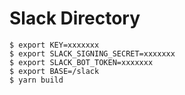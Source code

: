 # Slack Directory

```sh-session
$ export KEY=xxxxxxx
$ export SLACK_SIGNING_SECRET=xxxxxxx
$ export SLACK_BOT_TOKEN=xxxxxxx
$ export BASE=/slack
$ yarn build
```
